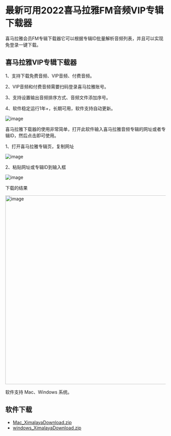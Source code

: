 # 最新可用2022喜马拉雅FM音频VIP专辑下载器

喜马拉雅会员FM专辑下载器它可以根据专辑ID批量解析音频列表，并且可以实现免登录一键下载。

## 喜马拉雅VIP专辑下载器

1、支持下载免费音频、VIP音频、付费音频。

2、VIP音频和付费音频需要扫码登录喜马拉雅账号。

3、支持设置输出音频排序方式、音频文件添加序号。

4、软件稳定运行1年+，长期可用，软件支持自动更新。

![image](https://user-images.githubusercontent.com/28686832/188088638-364bacf7-e2d0-497e-a4cb-a9491b96764a.png)

喜马拉雅下载器的使用非常简单，打开此软件输入喜马拉雅音频专辑的网址或者专辑ID，然后点击即可使用。

1、打开喜马拉雅专辑页，复制网址

![image](https://user-images.githubusercontent.com/28686832/188090117-110adbf8-b317-4bbe-85a7-39db65b36512.png)

2、粘贴网址或专辑ID到输入框

![image](https://user-images.githubusercontent.com/28686832/188088638-364bacf7-e2d0-497e-a4cb-a9491b96764a.png)


下载的结果

<img width="591" alt="image" src="https://user-images.githubusercontent.com/28686832/188090956-86936622-2471-40f8-93ea-201d0838775e.png">


软件支持 Mac、Windows 系统。

## 软件下载

- [Mac_XimalayaDownload.zip](https://jscs.lanzouw.com/iIu050biz1ta)
- [windows_XimalayaDownload.zip](https://jscs.lanzouw.com/iF3Al0biz1ij)
